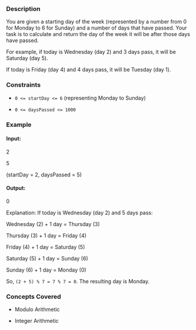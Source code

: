 ### Description
You are given a starting day of the week (represented by a number from 0 for Monday to 6 for Sunday) and a number of days that have passed. Your task is to calculate and return the day of the week it will be after those days have passed.

For example, if today is Wednesday (day 2) and 3 days pass, it will be Saturday (day 5).
If today is Friday (day 4) and 4 days pass, it will be Tuesday (day 1).

### Constraints
*   `0 <= startDay <= 6` (representing Monday to Sunday)
*   `0 <= daysPassed <= 1000`

### Example
#### Input:

2
5

(startDay = 2, daysPassed = 5)

#### Output:

0


Explanation: If today is Wednesday (day 2) and 5 days pass:
Wednesday (2) + 1 day = Thursday (3)
Thursday (3) + 1 day = Friday (4)
Friday (4) + 1 day = Saturday (5)
Saturday (5) + 1 day = Sunday (6)
Sunday (6) + 1 day = Monday (0)
So, `(2 + 5) % 7 = 7 % 7 = 0`. The resulting day is Monday.

### Concepts Covered
*   Modulo Arithmetic
*   Integer Arithmetic